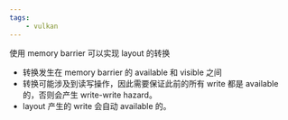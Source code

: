 ```yaml
---
tags:
    - vulkan
---
```



使用 memory barrier 可以实现 layout 的转换

-   转换发生在 memory barrier 的 available 和 visible 之间
-   转换可能涉及到读写操作，因此需要保证此前的所有 write 都是 available 的，否则会产生 write-write hazard。
-   layout 产生的 write 会自动 available 的。